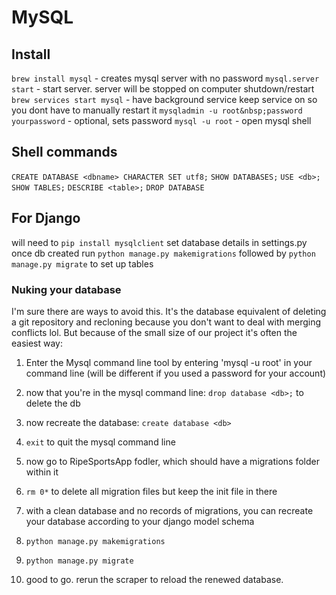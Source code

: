 # MySQL

## Install

`brew install mysql` - creates mysql server with no password
`mysql.server start`  - start server. server will be stopped on computer shutdown/restart
`brew services start mysql` - have background service keep service on so you dont have to manually restart it
`mysqladmin -u root&nbsp;password yourpassword` - optional, sets password
`mysql -u root` - open mysql shell

## Shell commands

`CREATE DATABASE <dbname> CHARACTER SET utf8;`
`SHOW DATABASES;`
`USE <db>;`
`SHOW TABLES;`
`DESCRIBE <table>;`
`DROP DATABASE`

## For Django

will need to `pip install mysqlclient`
set database details in settings.py
once db created run `python manage.py makemigrations` followed by `python manage.py migrate` to set up tables

### Nuking your database
I'm sure there are ways to avoid this. It's the database equivalent of deleting a git repository and recloning because you don't want to deal with merging conflicts lol. But because of the small size of our project it's often the easiest way:

1. Enter the Mysql command line tool by entering 'mysql -u root' in your command line (will be different if you used a password for your account)

2) now that you're in the mysql command line: `drop database <db>;` to delete the db

3) now recreate the database: `create database <db>`
4) `exit` to quit the mysql command line
5) now go to RipeSportsApp fodler, which should have a migrations folder within it
6) `rm 0*` to delete all migration files but keep the init file in there
7) with a clean database and no records of migrations, you can recreate your database according to your django model schema
8) `python manage.py makemigrations`
9) `python manage.py migrate`
10) good to go. rerun the scraper to reload the renewed database.

